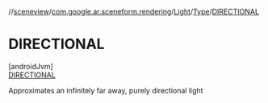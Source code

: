 //[sceneview](../../../../../index.md)/[com.google.ar.sceneform.rendering](../../../index.md)/[Light](../../index.md)/[Type](../index.md)/[DIRECTIONAL](index.md)

# DIRECTIONAL

[androidJvm]\
[DIRECTIONAL](index.md)

Approximates an infinitely far away, purely directional light
